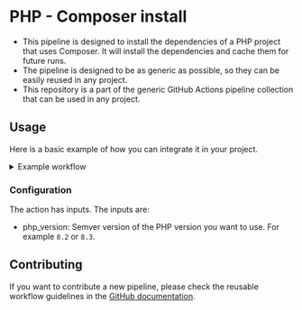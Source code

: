 # PHP - Composer install

- This pipeline is designed to install the dependencies of a PHP project that uses Composer. 
It will install the dependencies and cache them for future runs.
- The pipeline is designed to be as generic as possible, so they can be easily reused in any project.
- This repository is a part of the generic GitHub Actions pipeline collection that can be used in any project.

## Usage

Here is a basic example of how you can integrate it in your project.

<details>
  <summary>Example workflow</summary>

This workflow is executed automatically on push to the main branch, on a pull request and can also be executed manually from the actions tab `workflow_dispatch`.

In the code below you need to replace `<php_version>` with the PHP version you want to use. For example `8.3` (default) or `8.4`.

```yml
name: Build PHP project

on:
  workflow_dispatch:
  pull_request:
  push:
    branches:
      - main

jobs:
  build-php:
    runs-on: ubuntu-latest
    steps:
      - name: Checkout repository
        uses: actions/checkout@v4

      # Using the action
      - name: Install dependencies
        uses: minvws/action-php-composer-install/.github/actions/composer-install@main
        with:
          COMPOSER_AUTH_TOKEN: ${{ secrets.REPO_READ_ONLY_TOKEN }}
          php_version: <php_version>
```

</details>

### Configuration

The action has inputs. The inputs are:

- php_version: Semver version of the PHP version you want to use. For example `8.2` or `8.3`.

## Contributing

If you want to contribute a new pipeline, please check the reusable workflow guidelines in the
[GitHub documentation](https://docs.github.com/en/actions/using-workflows/reusing-workflows#creating-a-reusable-workflow).
